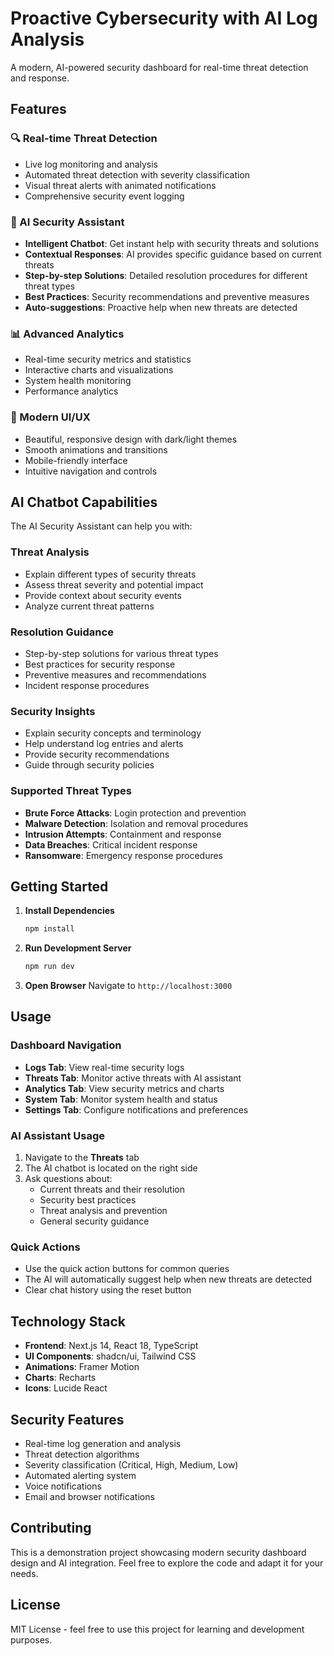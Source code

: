 # Proactive Cybersecurity with AI Log Analysis

A modern, AI-powered security dashboard for real-time threat detection and response.

## Features

### 🔍 Real-time Threat Detection
- Live log monitoring and analysis
- Automated threat detection with severity classification
- Visual threat alerts with animated notifications
- Comprehensive security event logging

### 🤖 AI Security Assistant
- **Intelligent Chatbot**: Get instant help with security threats and solutions
- **Contextual Responses**: AI provides specific guidance based on current threats
- **Step-by-step Solutions**: Detailed resolution procedures for different threat types
- **Best Practices**: Security recommendations and preventive measures
- **Auto-suggestions**: Proactive help when new threats are detected

### 📊 Advanced Analytics
- Real-time security metrics and statistics
- Interactive charts and visualizations
- System health monitoring
- Performance analytics

### 🎨 Modern UI/UX
- Beautiful, responsive design with dark/light themes
- Smooth animations and transitions
- Mobile-friendly interface
- Intuitive navigation and controls

## AI Chatbot Capabilities

The AI Security Assistant can help you with:

### Threat Analysis
- Explain different types of security threats
- Assess threat severity and potential impact
- Provide context about security events
- Analyze current threat patterns

### Resolution Guidance
- Step-by-step solutions for various threat types
- Best practices for security response
- Preventive measures and recommendations
- Incident response procedures

### Security Insights
- Explain security concepts and terminology
- Help understand log entries and alerts
- Provide security recommendations
- Guide through security policies

### Supported Threat Types
- **Brute Force Attacks**: Login protection and prevention
- **Malware Detection**: Isolation and removal procedures
- **Intrusion Attempts**: Containment and response
- **Data Breaches**: Critical incident response
- **Ransomware**: Emergency response procedures

## Getting Started

1. **Install Dependencies**
   ```bash
   npm install
   ```

2. **Run Development Server**
   ```bash
   npm run dev
   ```

3. **Open Browser**
   Navigate to `http://localhost:3000`

## Usage

### Dashboard Navigation
- **Logs Tab**: View real-time security logs
- **Threats Tab**: Monitor active threats with AI assistant
- **Analytics Tab**: View security metrics and charts
- **System Tab**: Monitor system health and status
- **Settings Tab**: Configure notifications and preferences

### AI Assistant Usage
1. Navigate to the **Threats** tab
2. The AI chatbot is located on the right side
3. Ask questions about:
   - Current threats and their resolution
   - Security best practices
   - Threat analysis and prevention
   - General security guidance

### Quick Actions
- Use the quick action buttons for common queries
- The AI will automatically suggest help when new threats are detected
- Clear chat history using the reset button

## Technology Stack

- **Frontend**: Next.js 14, React 18, TypeScript
- **UI Components**: shadcn/ui, Tailwind CSS
- **Animations**: Framer Motion
- **Charts**: Recharts
- **Icons**: Lucide React

## Security Features

- Real-time log generation and analysis
- Threat detection algorithms
- Severity classification (Critical, High, Medium, Low)
- Automated alerting system
- Voice notifications
- Email and browser notifications

## Contributing

This is a demonstration project showcasing modern security dashboard design and AI integration. Feel free to explore the code and adapt it for your needs.

## License

MIT License - feel free to use this project for learning and development purposes. 
